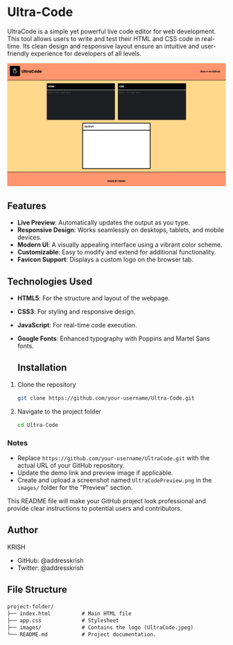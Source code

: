 # Ultra-Code

UltraCode is a simple yet powerful live code editor for web development. This tool allows users to write and test their HTML and CSS code in real-time. Its clean design and responsive layout ensure an intuitive and user-friendly experience for developers of all levels.

![image](https://github.com/addresskrish/Ultra-Code/blob/main/UltraCode.png)

## Features

- **Live Preview**: Automatically updates the output as you type.
- **Responsive Design**: Works seamlessly on desktops, tablets, and mobile devices.
- **Modern UI**: A visually appealing interface using a vibrant color scheme.
- **Customizable**: Easy to modify and extend for additional functionality.
- **Favicon Support**: Displays a custom logo on the browser tab.

## Technologies Used

- **HTML5**: For the structure and layout of the webpage.
- **CSS3**: For styling and responsive design.
- **JavaScript**: For real-time code execution.
- **Google Fonts**: Enhanced typography with Poppins and Martel Sans fonts.

  ## Installation

1. Clone the repository
   ```bash
   git clone https://github.com/your-username/Ultra-Code.git

2. Navigate to the project folder
   
   ```bash
   cd Ultra-Code
### Notes
- Replace `https://github.com/your-username/UltraCode.git` with the actual URL of your GitHub repository.
- Update the demo link and preview image if applicable.
- Create and upload a screenshot named `UltraCodePreview.png` in the `images/` folder for the "Preview" section. 

This README file will make your GitHub project look professional and provide clear instructions to potential users and contributors.

## Author
KRISH
- GitHub: @addresskrish
- Twitter: @addresskrish

## File Structure

```plaintext
project-folder/
├── index.html          # Main HTML file
├── app.css             # Stylesheet
├── images/             # Contains the logo (UltraCode.jpeg)
└── README.md           # Project documentation.
